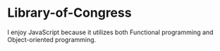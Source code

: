 # Library-of-Congress
I enjoy JavaScript because it utilizes both Functional programming and Object-oriented programming.